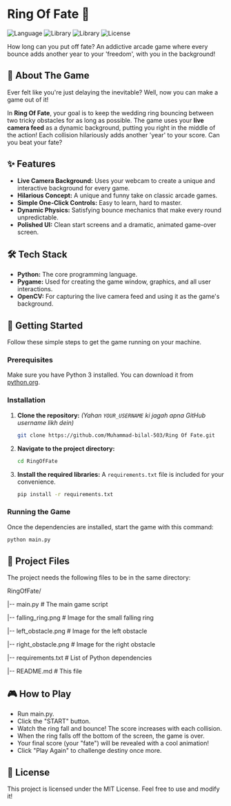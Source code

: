 # Ring Of Fate 💍

![Language](https://img.shields.io/badge/Language-Python-blue.svg) ![Library](https://img.shields.io/badge/Library-Pygame-red.svg) ![Library](https://img.shields.io/badge/Library-OpenCV-lightgrey.svg) ![License](https://img.shields.io/badge/License-MIT-green.svg)

How long can you put off fate? An addictive arcade game where every bounce adds another year to your 'freedom', with you in the background!



## 📜 About The Game

Ever felt like you're just delaying the inevitable? Well, now you can make a game out of it! 

In **Ring Of Fate**, your goal is to keep the wedding ring bouncing between two tricky obstacles for as long as possible. The game uses your **live camera feed** as a dynamic background, putting you right in the middle of the action! Each collision hilariously adds another 'year' to your score. Can you beat your fate?

## ✨ Features

*   **Live Camera Background:** Uses your webcam to create a unique and interactive background for every game.
*   **Hilarious Concept:** A unique and funny take on classic arcade games.
*   **Simple One-Click Controls:** Easy to learn, hard to master.
*   **Dynamic Physics:** Satisfying bounce mechanics that make every round unpredictable.
*   **Polished UI:** Clean start screens and a dramatic, animated game-over screen.

## 🛠️ Tech Stack

*   **Python:** The core programming language.
*   **Pygame:** Used for creating the game window, graphics, and all user interactions.
*   **OpenCV:** For capturing the live camera feed and using it as the game's background.

## 🚀 Getting Started

Follow these simple steps to get the game running on your machine.

### Prerequisites

Make sure you have Python 3 installed. You can download it from [python.org](https://www.python.org/downloads/).

### Installation

1.  **Clone the repository:** 
    *(Yahan `YOUR_USERNAME` ki jagah apna GitHub username likh dein)*
    ```bash
    git clone https://github.com/Muhammad-bilal-503/Ring Of Fate.git
    ```

2.  **Navigate to the project directory:**
    ```bash
    cd RingOfFate
    ```

3.  **Install the required libraries:**
    A `requirements.txt` file is included for your convenience.
    ```bash
    pip install -r requirements.txt
    ```

### Running the Game

Once the dependencies are installed, start the game with this command:
```bash
python main.py
  ```

## 📂 Project Files
The project needs the following files to be in the same directory:

RingOfFate/

|-- main.py              # The main game script

|-- falling_ring.png     # Image for the small falling ring

|-- left_obstacle.png    # Image for the left obstacle

|-- right_obstacle.png   # Image for the right obstacle

|-- requirements.txt     # List of Python dependencies

|-- README.md            # This file

## 🎮 How to Play

*  Run main.py.
*  Click the "START" button.
*  Watch the ring fall and bounce! The score increases with each collision.
*  When the ring falls off the bottom of the screen, the game is over.
*  Your final score (your "fate") will be revealed with a cool animation!
*  Click "Play Again" to challenge destiny once more.

## 📄 License
This project is licensed under the MIT License. Feel free to use and modify it!
